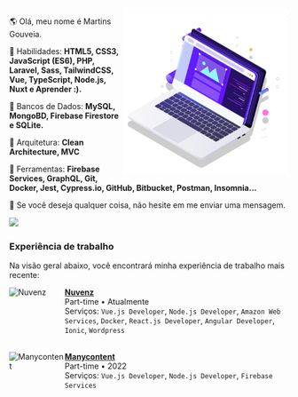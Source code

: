 <!--<img src="https://raw.githubusercontent.com/MicaelliMedeiros/micaellimedeiros/master/image/computer-illustration.png" min-width="400px" max-width="400px" width="400px" align="right" alt="Computador iuriCode">-->

<img src="pc.svg" min-width="300px" max-width="300px" width="300px" align="right" alt="Computador">

<p align="left"> 
  🌎 Olá, meu nome é Martins Gouveia.
</p>

<p align="left">
  🦄 Habilidades: <strong>HTML5, CSS3, JavaScript (ES6), PHP, Laravel, Sass, TailwindCSS, Vue, TypeScript, Node.js, Nuxt e Aprender :).</strong>
</p>

<p align="left">
🦄 Bancos de Dados: <strong>MySQL, MongoBD, Firebase Firestore e SQLite.</strong>
</p>

<p align="left">
💼 Arquitetura: <strong>Clean Architecture, MVC</strong>
</p>

<p align="left">
  💼 Ferramentas: <strong>Firebase Services, GraphQL, Git, Docker, Jest, Cypress.io, GitHub, Bitbucket, Postman, Insomnia...</strong>
</p>

<p align="left">
  💌 Se você deseja qualquer coisa, não hesite em me enviar uma mensagem.
</p>

<p align="left">  
  <a
    href="https://www.linkedin.com/in/martins-gouveia"
    target="_blank"
    alt="Linkedin"
  >
    <img src="https://img.shields.io/badge/-Linkedin-1C1C1C?style=for-the-badge&logo=Linkedin&logoColor=00FFFF&link=https://www.linkedin.com/in/iuricode"/>
  </a>
</p>

### Experiência de trabalho

Na visão geral abaixo, você encontrará minha experiência de trabalho mais recente:

[<img align="left" height="100px" width="100px" alt="Nuvenz" src="https://www.nuvenz.net/wp-content/uploads/2021/06/logo.svg"/>](https://www.instagram.com/nuvenz.net_/)

[**Nuvenz**](https://www.instagram.com/nuvenz.net_/) \
 Part-time • Atualmente\
Serviços: `Vue.js Developer`, `Node.js Developer`, `Amazon Web Services`, `Docker`, `React.js Developer`, `Angular Developer`, `Ionic`, `Wordpress`  \
<br/>

[<img align="left" height="100px" width="100px" alt="Manycontent" src="https://manycontent.com/wp-content/uploads/2022/05/logo_reverse.png"/>](https://www.instagram.com/manycontent/)

[**Manycontent**](https://www.instagram.com/manycontent/) \
 Part-time • 2022\
Serviços: `Vue.js Developer`, `Node.js Developer`, `Firebase Services`
